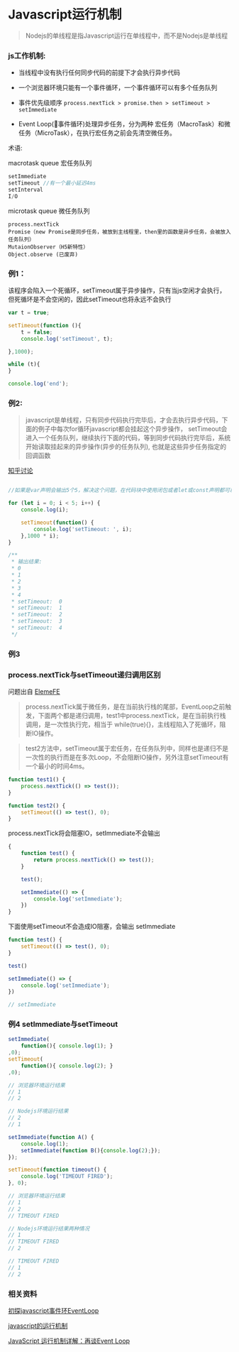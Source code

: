 # Javascript运行机制

> Nodejs的单线程是指Javascript运行在单线程中，而不是Nodejs是单线程

### js工作机制:

* 当线程中没有执行任何同步代码的前提下才会执行异步代码

* 一个浏览器环境只能有一个事件循环，一个事件循环可以有多个任务队列

* 事件优先级顺序 ``` process.nextTick > promise.then > setTimeout > setImmediate ```

* Event Loop(事件循环)处理异步任务，分为两种 宏任务（MacroTask）和微任务（MicroTask），在执行宏任务之前会先清空微任务。

术语:

macrotask queue 宏任务队列

```javascript
setImmediate  
setTimeout //有一个最小延迟4ms
setInterval  
I/O  
```
microtask queue 微任务队列

```
process.nextTick  
Promise（new Promise是同步任务，被放到主线程里，then里的函数是异步任务，会被放入任务队列）  
MutaionObserver（H5新特性）  
Object.observe (已废弃)  
```

### 例1： 

该程序会陷入一个死循环，setTimeout属于异步操作，只有当js空闲才会执行，但死循环是不会空闲的，因此setTimeout也将永远不会执行

```javascript
var t = true;

setTimeout(function (){
    t = false;
    console.log('setTimeout', t);

},1000);

while (t){
}

console.log('end');
```

### 例2: 

> javascript是单线程，只有同步代码执行完毕后，才会去执行异步代码，下面的例子中每次for循环javascript都会挂起这个异步操作，
setTimeout会进入一个任务队列，继续执行下面的代码，等到同步代码执行完毕后，系统开始读取挂起来的异步操作(异步的任务队列),
也就是这些异步任务指定的回调函数

[知乎讨论](https://www.zhihu.com/question/266410249/answer/307932313)

```javascript

//如果是var声明会输出5个5，解决这个问题，在代码块中使用闭包或者let或const声明都可以

for (let i = 0; i < 5; i++) {
    console.log(i);

    setTimeout(function() {
        console.log('setTimeout: ', i);
    },1000 * i);
}

/**
 * 输出结果:
 * 0
 * 1
 * 2
 * 3
 * 4
 * setTimeout:  0
 * setTimeout:  1
 * setTimeout:  2
 * setTimeout:  3
 * setTimeout:  4
 */
```

### 例3
### process.nextTick与setTimeout递归调用区别

问题出自 [ElemeFE](https://github.com/ElemeFE/node-interview/blob/master/sections/zh-cn/process.md#processnexttick)

> process.nextTick属于微任务，是在当前执行栈的尾部，EventLoop之前触发，下面两个都是递归调用，test1中process.nextTick，是在当前执行栈调用，是一次性执行完，相当于 while(true){}，主线程陷入了死循环，阻断IO操作。

> test2方法中，setTimeout属于宏任务，在任务队列中，同样也是递归不是一次性的执行而是在多次Loop，不会阻断IO操作，另外注意setTimeout有一个最小的时间4ms。

```javascript
function test1() {
    process.nextTick(() => test());
}

function test2() {
    setTimeout(() => test(), 0);
}
```

process.nextTick将会阻塞IO，setImmediate不会输出

```javascript
{
    function test() {
        return process.nextTick(() => test());
    }

    test();

    setImmediate(() => {
        console.log('setImmediate');
    })
}
```

下面使用setTimeout不会造成IO阻塞，会输出 setImmediate

```javascript
function test() { 
    setTimeout(() => test(), 0);
}

test()

setImmediate(() => {
    console.log('setImmediate');
})

// setImmediate
```

### 例4 setImmediate与setTimeout

```javascript
setImmediate(
    function(){ console.log(1); }
,0);
setTimeout(
    function(){ console.log(2); }
,0);

// 浏览器环境运行结果
// 1
// 2

// Nodejs环境运行结果
// 2
// 1

```
```javascript
setImmediate(function A() {
    console.log(1);
    setImmediate(function B(){console.log(2);});
});

setTimeout(function timeout() {
    console.log('TIMEOUT FIRED');
}, 0);

// 浏览器环境运行结果
// 1
// 2
// TIMEOUT FIRED

// Nodejs环境运行结果两种情况
// 1
// TIMEOUT FIRED
// 2

// TIMEOUT FIRED
// 1
// 2
```

### 相关资料

[初探javascript事件环EventLoop](https://zhuanlan.zhihu.com/p/33127885)

[javascript的运行机制](https://www.jianshu.com/p/1ec915675ba7)

[JavaScript 运行机制详解：再谈Event Loop](http://www.ruanyifeng.com/blog/2014/10/event-loop.html)